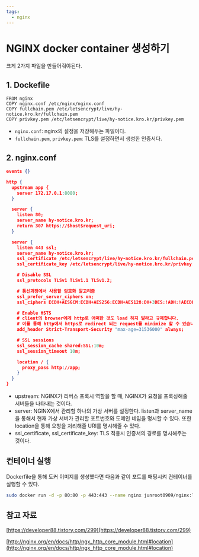 ```yaml
---
tags:
  - nginx
---
```

# NGINX docker container 생성하기

크게 2가지 파일을 만들어줘야된다.

## 1. Dockefile

```docker
FROM nginx
COPY nginx.conf /etc/nginx/nginx.conf
COPY fullchain.pem /etc/letsencrypt/live/hy-notice.kro.kr/fullchain.pem
COPY privkey.pem /etc/letsencrypt/live/hy-notice.kro.kr/privkey.pem
```

- `nginx.conf`: nginx의 설정을 저장해두는 파일이다.
- `fullchain.pem`, `privkey.pem`: TLS를 설정하면서 생성한 인증서다.

## 2. nginx.conf

```json
events {}

http {
  upstream app {
    server 172.17.0.1:8080;
  }

  server {
    listen 80;
    server_name hy-notice.kro.kr;
    return 307 https://$host$request_uri;
  }

  server {
    listen 443 ssl;
    server_name hy-notice.kro.kr;
    ssl_certificate /etc/letsencrypt/live/hy-notice.kro.kr/fullchain.pem;
    ssl_certificate_key /etc/letsencrypt/live/hy-notice.kro.kr/privkey.pem;

    # Disable SSL
    ssl_protocols TLSv1 TLSv1.1 TLSv1.2;

    # 통신과정에서 사용할 암호화 알고리즘
    ssl_prefer_server_ciphers on;
    ssl_ciphers ECDH+AESGCM:ECDH+AES256:ECDH+AES128:DH+3DES:!ADH:!AECDH:!MD5;

    # Enable HSTS
    # client의 browser에게 http로 어떠한 것도 load 하지 말라고 규제합니다.
    # 이를 통해 http에서 https로 redirect 되는 request를 minimize 할 수 있습니다.
    add_header Strict-Transport-Security "max-age=31536000" always;

    # SSL sessions
    ssl_session_cache shared:SSL:10m;
    ssl_session_timeout 10m;

    location / {
      proxy_pass http://app;
    }
  }
}
```

- upstream: NGINX가 리버스 프록시 역할을 할 때, NGINX가 요청을 프록싱해줄 서버들을 나타내는 것이다.
- server: NGINX에서 관리할 하나의 가상 서버를 설정한다. listen과 server_name을 통해서 현재 가상 서버가 관리할 포트번호와 도메인 네임을 명시할 수 있다. 또한 location을 통해 요청을 처리해줄 URI를 명시해줄 수 있다.
- ssl_certificate, ssl_certificate_key: TLS 적용시 인증서의 경로를 명시해주는 것이다.

## 컨테이너 실행

Dockerfile을 통해 도커 이미지를 생성헀다면 다음과 같이 포트를 매핑시켜 컨테이너를 실행할 수 있다.

```bash
sudo docker run -d -p 80:80 -p 443:443 --name nginx junroot0909/nginx:latest
```

## 참고 자료

[https://developer88.tistory.com/299](https://developer88.tistory.com/299)

[http://nginx.org/en/docs/http/ngx_http_core_module.html#location](http://nginx.org/en/docs/http/ngx_http_core_module.html#location)
